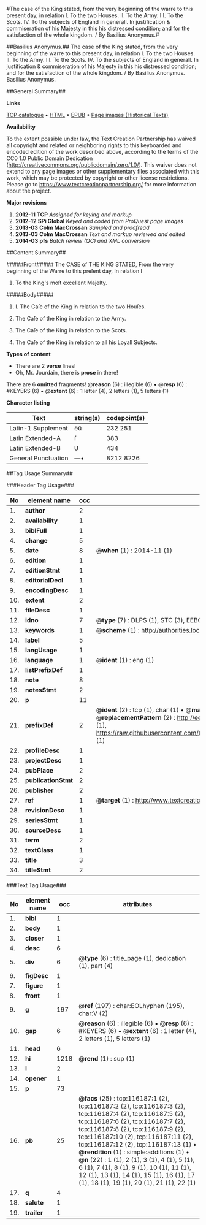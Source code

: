 #The case of the King stated, from the very beginning of the warre to this present day, in relation I. To the two Houses. II. To the Army. III. To the Scots. IV. To the subjects of England in generall. In justification & commiseration of his Majesty in this his distressed condition; and for the satisfaction of the whole kingdom. / By Basilius Anonymus.#

##Basilius Anonymus.##
The case of the King stated, from the very beginning of the warre to this present day, in relation I. To the two Houses. II. To the Army. III. To the Scots. IV. To the subjects of England in generall. In justification & commiseration of his Majesty in this his distressed condition; and for the satisfaction of the whole kingdom. / By Basilius Anonymus.
Basilius Anonymus.

##General Summary##

**Links**

[TCP catalogue](http://www.ota.ox.ac.uk/tcp/)  • 
[HTML](http://tei.it.ox.ac.uk/tcp/Texts-HTML/free/A78/A78251.html)  • 
[EPUB](http://tei.it.ox.ac.uk/tcp/Texts-EPUB/free/A78/A78251.epub) • 
[Page images (Historical Texts)](https://historicaltexts.jisc.ac.uk/eebo-99863969e)

**Availability**

To the extent possible under law, the Text Creation Partnership has waived all copyright and related or neighboring rights to this keyboarded and encoded edition of the work described above, according to the terms of the CC0 1.0 Public Domain Dedication (http://creativecommons.org/publicdomain/zero/1.0/). This waiver does not extend to any page images or other supplementary files associated with this work, which may be protected by copyright or other license restrictions. Please go to https://www.textcreationpartnership.org/ for more information about the project.

**Major revisions**

1. __2012-11__ __TCP__ *Assigned for keying and markup*
1. __2012-12__ __SPi Global__ *Keyed and coded from ProQuest page images*
1. __2013-03__ __Colm MacCrossan__ *Sampled and proofread*
1. __2013-03__ __Colm MacCrossan__ *Text and markup reviewed and edited*
1. __2014-03__ __pfs__ *Batch review (QC) and XML conversion*

##Content Summary##

#####Front#####
The CASE of THE KING STATED, From the very beginning of the Warre to this preſent day, In relation I
1. To the King's moſt excellent Majeſty.

#####Body#####

1. I. The Caſe of the King in relation to the two Houſes.

1. The Caſe of the King in relation to the Army.

1. The Caſe of the King in relation to the Scots.

1. The Caſe of the King in relation to all his Loyall Subjects.

**Types of content**

  * There are 2 **verse** lines!
  * Oh, Mr. Jourdain, there is **prose** in there!

There are 6 **omitted** fragments! 
 @__reason__ (6) : illegible (6)  •  @__resp__ (6) : #KEYERS (6)  •  @__extent__ (6) : 1 letter (4), 2 letters (1), 5 letters (1)

**Character listing**


|Text|string(s)|codepoint(s)|
|---|---|---|
|Latin-1 Supplement|èû|232 251|
|Latin Extended-A|ſ|383|
|Latin Extended-B|Ʋ|434|
|General Punctuation|—•|8212 8226|

##Tag Usage Summary##

###Header Tag Usage###

|No|element name|occ|attributes|
|---|---|---|---|
|1.|__author__|2||
|2.|__availability__|1||
|3.|__biblFull__|1||
|4.|__change__|5||
|5.|__date__|8| @__when__ (1) : 2014-11 (1)|
|6.|__edition__|1||
|7.|__editionStmt__|1||
|8.|__editorialDecl__|1||
|9.|__encodingDesc__|1||
|10.|__extent__|2||
|11.|__fileDesc__|1||
|12.|__idno__|7| @__type__ (7) : DLPS (1), STC (3), EEBO-CITATION (1), PROQUEST (1), VID (1)|
|13.|__keywords__|1| @__scheme__ (1) : http://authorities.loc.gov/ (1)|
|14.|__label__|5||
|15.|__langUsage__|1||
|16.|__language__|1| @__ident__ (1) : eng (1)|
|17.|__listPrefixDef__|1||
|18.|__note__|8||
|19.|__notesStmt__|2||
|20.|__p__|11||
|21.|__prefixDef__|2| @__ident__ (2) : tcp (1), char (1)  •  @__matchPattern__ (2) : ([0-9\-]+):([0-9IVX]+) (1), (.+) (1)  •  @__replacementPattern__ (2) : http://eebo.chadwyck.com/downloadtiff?vid=$1&page=$2 (1), https://raw.githubusercontent.com/textcreationpartnership/Texts/master/tcpchars.xml#$1 (1)|
|22.|__profileDesc__|1||
|23.|__projectDesc__|1||
|24.|__pubPlace__|2||
|25.|__publicationStmt__|2||
|26.|__publisher__|2||
|27.|__ref__|1| @__target__ (1) : http://www.textcreationpartnership.org/docs/. (1)|
|28.|__revisionDesc__|1||
|29.|__seriesStmt__|1||
|30.|__sourceDesc__|1||
|31.|__term__|2||
|32.|__textClass__|1||
|33.|__title__|3||
|34.|__titleStmt__|2||


###Text Tag Usage###

|No|element name|occ|attributes|
|---|---|---|---|
|1.|__bibl__|1||
|2.|__body__|1||
|3.|__closer__|1||
|4.|__desc__|6||
|5.|__div__|6| @__type__ (6) : title_page (1), dedication (1), part (4)|
|6.|__figDesc__|1||
|7.|__figure__|1||
|8.|__front__|1||
|9.|__g__|197| @__ref__ (197) : char:EOLhyphen (195), char:V (2)|
|10.|__gap__|6| @__reason__ (6) : illegible (6)  •  @__resp__ (6) : #KEYERS (6)  •  @__extent__ (6) : 1 letter (4), 2 letters (1), 5 letters (1)|
|11.|__head__|6||
|12.|__hi__|1218| @__rend__ (1) : sup (1)|
|13.|__l__|2||
|14.|__opener__|1||
|15.|__p__|73||
|16.|__pb__|25| @__facs__ (25) : tcp:116187:1 (2), tcp:116187:2 (2), tcp:116187:3 (2), tcp:116187:4 (2), tcp:116187:5 (2), tcp:116187:6 (2), tcp:116187:7 (2), tcp:116187:8 (2), tcp:116187:9 (2), tcp:116187:10 (2), tcp:116187:11 (2), tcp:116187:12 (2), tcp:116187:13 (1)  •  @__rendition__ (1) : simple:additions (1)  •  @__n__ (22) : 1 (1), 2 (1), 3 (1), 4 (1), 5 (1), 6 (1), 7 (1), 8 (1), 9 (1), 10 (1), 11 (1), 12 (1), 13 (1), 14 (1), 15 (1), 16 (1), 17 (1), 18 (1), 19 (1), 20 (1), 21 (1), 22 (1)|
|17.|__q__|4||
|18.|__salute__|1||
|19.|__trailer__|1||
